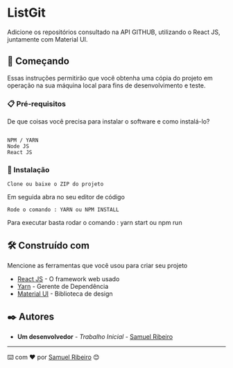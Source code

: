 # ListGit

Adicione os repositórios consultado na API GITHUB, utilizando o React JS, juntamente com Material UI.

## 🚀 Começando

Essas instruções permitirão que você obtenha uma cópia do projeto em operação na sua máquina local para fins de desenvolvimento e teste.

### 📋 Pré-requisitos

De que coisas você precisa para instalar o software e como instalá-lo?

```

NPM / YARN
Node JS
React JS

```

### 🔧 Instalação

```
Clone ou baixe o ZIP do projeto
```
Em seguida abra no seu editor de código
```
Rode o comando : YARN ou NPM INSTALL
```
Para executar basta rodar o comando : yarn start ou npm run


## 🛠️ Construído com

Mencione as ferramentas que você usou para criar seu projeto

* [React JS](https://pt-br.reactjs.org/) - O framework web usado
* [Yarn](https://yarnpkg.com/) - Gerente de Dependência
* [Material UI](https://material-ui.com/pt/) - Biblioteca de design

## ✒️ Autores


* **Um desenvolvedor** - *Trabalho Inicial* - [Samuel Ribeiro](https://github.com/samuelrrs)

---
⌨️ com ❤️ por [Samuel Ribeiro](https://github.com/samuelrrs) 😊